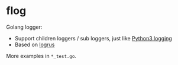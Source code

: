 flog
====

Golang logger:
- Support children loggers / sub loggers, just like [Python3 logging](https://docs.python.org/3/library/logging.html)
- Based on [logrus](https://github.com/sirupsen/logrus)

More examples in `*_test.go`.
